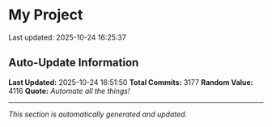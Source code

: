 # My Project


Last updated: 2025-10-24 16:25:37
















































































































































































































































































































































































































































































































































































































































































































































































































































































































































































































































































































































































































































































































































































































































































































































































































































































































































































































































































































































































































































































































































































































































































































































































































































































































































































































































































































































































































































































































































































































































































































































































































































































































































































































































































































































































































































































































## Auto-Update Information

**Last Updated:** 2025-10-24 16:51:50
**Total Commits:** 3177
**Random Value:** 4116
**Quote:** _Automate all the things!_

---
_This section is automatically generated and updated._